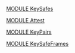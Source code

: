 [MODULE KeySafes](https://github.com/io-core/Attest/blob/main/KeySafes.Mod)

[MODULE Attest](https://github.com/io-core/Attest/blob/main/Attest.Mod)

[MODULE KeyPairs](https://github.com/io-core/Attest/blob/main/KeyPairs.Mod)

[MODULE KeySafeFrames](https://github.com/io-core/Attest/blob/main/KeySafeFrames.Mod)

